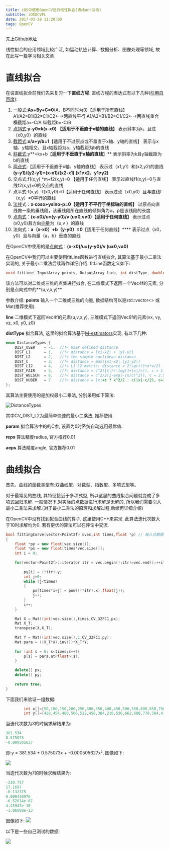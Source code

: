 ```yaml
---
title: iOS中使用OpenCV进行线性拟合(直线and曲线)
subtitle: iOSOCVFL
date: 2017-03-28 11:20:00
tags: OpenCV
---
```


先上[Github地址](https://github.com/GrayLand119/FittingAlgorithm)

线性拟合的应用领域比较广泛, 如运动轨迹计算、数据分析、图像处理等领域,  故在此写一篇学习相关文章.

# 直线拟合

在说直线拟合前我们先来复习一下**直线方程**. 直线方程的表达式有以下几种([引用自百度](http://baike.baidu.com/item/%E7%9B%B4%E7%BA%BF%E6%96%B9%E7%A8%8B?fr=aladdin)):

1. [一般式](http://baike.baidu.com/item/%E4%B8%80%E8%88%AC%E5%BC%8F):**Ax+By+C=0**(A、B不同时为0)【适用于所有直线】
A1/A2=B1/B2≠C1/C2←→两直线平行
A1/A2=B1/B2=C1/C2←→两直线重合
横截距a=-C/A
纵截距b=-C/B
2. [点斜式](http://baike.baidu.com/item/%E7%82%B9%E6%96%9C%E5%BC%8F):**y-y0=k(x-x0) 【**适用于不垂直于x轴的直线**】**
表示斜率为k，且过（x0,y0）的直线
3. [截距式](http://baike.baidu.com/item/%E6%88%AA%E8%B7%9D%E5%BC%8F):**x/a+y/b=1**【适用于不过原点或不垂直于x轴、y轴的直线】
表示与x轴、y轴相交，且x轴截距为a，y轴截距为b的直线
4. [斜截式](http://baike.baidu.com/item/%E6%96%9C%E6%88%AA%E5%BC%8F):y**=kx+b【**适用于不垂直于x轴的直线**】**
表示斜率为k且y轴截距为b的直线
5. [两点式](http://baike.baidu.com/item/%E4%B8%A4%E7%82%B9%E5%BC%8F):【适用于不垂直于x轴、y轴的直线】
表示过（x1,y1）和(x2,y2)的直线
**(y-y1)/(y2-y1)=(x-x1)/(x2-x1) **(****x1≠x2，y1≠y2****)****
6. 交点式:f1(x,y) *m+f2(x,y)=0 【适用于任何直线】
表示过直线f1(x,y)=0与直线f2(x,y)=0的交点的直线
7. 点平式:f(x,y) -f(x0,y0)=0【适用于任何直线】
表示过点（x0,y0）且与直线f（x,y）=0平行的直线
8. [法线](http://baike.baidu.com/item/%E6%B3%95%E7%BA%BF)式：**x·cosα+ysinα-p=0【适用于不平行于坐标轴的直线】**
过原点向直线做一条的垂线段，该垂线段所在直线的倾斜角为α，p是该线段的长度
9. [点向式](http://baike.baidu.com/item/%E7%82%B9%E5%90%91%E5%BC%8F)：**(x-x0)/u=(y-y0)/v (u≠0,v≠0)【适用于任何直线】**
表示过点(x0,y0)且方向[向量](http://baike.baidu.com/item/%E5%90%91%E9%87%8F)为（u,v ）的直线
10. 法向式：**a（x-x0）+b（y-y0）=0**【适用于任何直线】****
表示过点（x0，y0）且与向量（a，b）垂直的直线

在OpenCV中使用的是[点向式](http://baike.baidu.com/item/%E7%82%B9%E5%90%91%E5%BC%8F)：**(x-x0)/u=(y-y0)/v (u≠0,v≠0)**

在OpenCV中我们可以主要使用fitLine函数进行直线拟合, 其算法基于最小二乘法实现的, 关于最小二乘法后续再作详细介绍. fitLine函数定义如下:

```cpp
void fitLine( InputArray points, OutputArray line, int distType, double param, double reps, double aeps );
```

该方法可以对二维或三维的点集进行拟合,  在二维模式下返回一个Vec4f的元素, 分别是点向式中的**(u,v,x,y)**

参数介绍:
**points**
输入一个二维或三维的向量, 数据结构可以是std::vector<> 或 Mat(推荐使用).

**line**
二维模式下返回Vec4f的元素(u,v,x,y), 三维模式下返回Vec6f的元素(vx, vy, vz, x0, y0, z0)

**distType**
拟合算法, 这里的拟合算法基于[M-estimators](http://en.wikipedia.org/wiki/M-estimator)实现, 有以下几种:

```cpp
enum DistanceTypes {
    DIST_USER    = -1,  //!< User defined distance
    DIST_L1      = 1,   //!< distance = |x1-x2| + |y1-y2|
    DIST_L2      = 2,   //!< the simple euclidean distance
    DIST_C       = 3,   //!< distance = max(|x1-x2|,|y1-y2|)
    DIST_L12     = 4,   //!< L1-L2 metric: distance = 2(sqrt(1+x*x/2) - 1))
    DIST_FAIR    = 5,   //!< distance = c^2(|x|/c-log(1+|x|/c)), c = 1.3998
    DIST_WELSCH  = 6,   //!< distance = c^2/2(1-exp(-(x/c)^2)), c = 2.9846
    DIST_HUBER   = 7    //!< distance = |x|<c ? x^2/2 : c(|x|-c/2), c=1.345
};
```

其算法主要使用的是加权最小二乘法, 分别采用如下算法:

![DistanceTypes](http://upload-images.jianshu.io/upload_images/1084866-673d820bbc31ea36.jpg?imageMogr2/auto-orient/strip%7CimageView2/2/w/1240)

其中CV_DIST_L2为最简单快速的最小二乘法, 推荐使用.

**param**
拟合算法中的的C参, 设置为0时系统自动选用最优值.

**reps**
算法精度radius, 官方推荐0.01

**aeps**
算法精度angle, 官方推荐0.01

# 曲线拟合

首先，曲线的函数类型有:双曲线型、对数型、指数型、多项式型等。

对于最常见的曲线, 其特征接近于多项式型, 所以这里的曲线拟合问题就变成了多项式回归求解.
一般情况下,对实际的点数据进行求解是无解的, 所以我们需要引入最小二乘法来求解.(对于最小二乘法的原理和求解过程,后续再详细介绍)

在OpenCV中没有找到拟合曲线的算子, 这里使用C++来实现. 此算法迭代次数大于10时求解均为0. 若有更优的算法可以在评论中交流.

```cpp
bool fittingCurve(vector<Point2f> &vec,int times,float *p) // 输入点数据, 迭代次数, 输出多项式参数
{
    float *py = new float[vec.size()];
    float *px = new float[times*vec.size()];
    int i = 0;
    
    for(vector<Point2f>::iterator itr = vec.begin();itr!=vec.end();++itr) {
        
        py[i] = (*itr).y;
        int j=0;
        while (j<times)
        {
            px[times*i+j] = pow(((*itr).x),float(j));
            j++;
        }
        i++;
    }
    
    Mat X = Mat((int)vec.size(),times,CV_32FC1,px);
    Mat X_T;
    transpose(X,X_T);
    
    Mat Y = Mat((int)vec.size(),1,CV_32FC1,py);
    Mat para = ((X_T*X).inv())*X_T*Y;
    
    for (int s = 0; s<times;s++){
        p[s] = para.at<float>(s);
    }
    
    delete[] px;
    delete[] py;
    
    return true;
}
```
下面我们来验证一组数据:

```cpp
        int x[]={50,100,150,200,250,300,350,400,450,500,550,600,650,700,750};
        int y[]={428,454,480,506,532,458,384,210,636,662,688,778,504,430,456};
```

当迭代次数为3的时候求解结果为:
```cpp
381.534
0.575073
-0.000505627
```
即:y = 381.534 + 0.575073x + -0.000505627x², 图像如下:

![](//upload-images.jianshu.io/upload_images/1084866-c2309feb690782b8.jpg)

当迭代次数为7的时候求解结果为:
```cpp
-210.757
17.1697
-0.132375
0.000430976
-6.52814e-07
4.45947e-10
-1.06088e-13
```

图像如下:
![](//upload-images.jianshu.io/upload_images/1084866-27510e1eb2eadb07.jpg)

以下是一些自己测试的数据:

![](//upload-images.jianshu.io/upload_images/1084866-8fd65adeebad5459.gif)